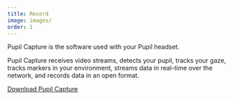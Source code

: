```yaml
---
title: Record
image: images/
order: 1
---
```

Pupil Capture is the software used with your Pupil headset. 

Pupil Capture receives video streams, detects your pupil, tracks your gaze, tracks markers in your environment, streams data in real-time over the network, and records data in an open format. 

<a href="https://github.com/pupil-labs/pupil/releases/latest" class="Button">Download Pupil Capture</a>